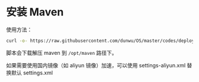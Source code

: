 # 安装 Maven

使用方法：

```sh
curl -o- https://raw.githubusercontent.com/dunwu/OS/master/codes/deploy/tool/maven/install-maven3.sh | bash
```

脚本会下载解压 maven 到 `/opt/maven` 路径下。

如果需要使用国内镜像（如 aliyun 镜像）加速，可以使用 settings-aliyun.xml 替换默认 settings.xml
